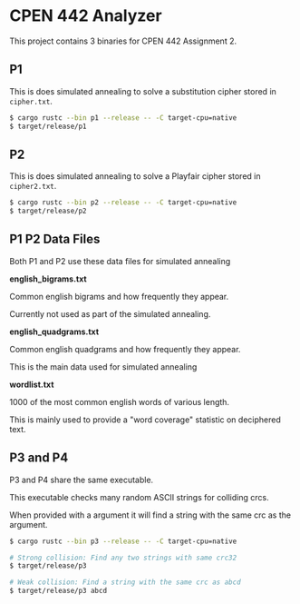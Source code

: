 # CPEN 442 Analyzer

This project contains 3 binaries for CPEN 442 Assignment 2.

## P1

This is does simulated annealing to solve a substitution cipher stored in `cipher.txt`.

```sh
$ cargo rustc --bin p1 --release -- -C target-cpu=native
$ target/release/p1
```

## P2

This is does simulated annealing to solve a Playfair cipher stored in `cipher2.txt`.

```sh
$ cargo rustc --bin p2 --release -- -C target-cpu=native
$ target/release/p2
```

## P1 P2 Data Files

Both P1 and P2 use these data files for simulated annealing

**english_bigrams.txt**

Common english bigrams and how frequently they appear.

Currently not used as part of the simulated annealing.

**english_quadgrams.txt**

Common english quadgrams and how frequently they appear.

This is the main data used for simulated annealing

**wordlist.txt**

1000 of the most common english words of various length.

This is mainly used to provide a "word coverage" statistic on deciphered text.


## P3 and P4

P3 and P4 share the same executable.

This executable checks many random ASCII strings for colliding crcs.

When provided with a argument it will find a string with the same crc as the argument.

```sh
$ cargo rustc --bin p3 --release -- -C target-cpu=native

# Strong collision: Find any two strings with same crc32
$ target/release/p3

# Weak collision: Find a string with the same crc as abcd
$ target/release/p3 abcd
```
